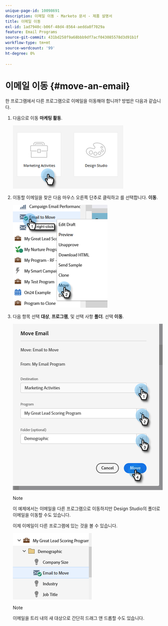 ```yaml
---
unique-page-id: 10098691
description: 이메일 이동 - Marketo 문서 - 제품 설명서
title: 이메일 이동
exl-id: 1ad7940c-b06f-48d4-8564-aedda8f7029a
feature: Email Programs
source-git-commit: 431bd258f9a68bbb9df7acf043085578d3d91b1f
workflow-type: tm+mt
source-wordcount: '99'
ht-degree: 0%

---
```


# 이메일 이동 {#move-an-email}

한 프로그램에서 다른 프로그램으로 이메일을 이동해야 합니까? 방법은 다음과 같습니다.

1. 다음으로 이동 **마케팅 활동**.

   ![](assets/move-an-email-1.png)

1. 이동할 이메일을 찾은 다음 마우스 오른쪽 단추로 클릭하고 를 선택합니다. **이동**.

   ![](assets/move-an-email-2.png)

1. 다음 항목 선택 **대상**, **프로그램**, 및 선택 사항 **폴더**. 선택 **이동**.

   ![](assets/move-an-email-3.png)

   >[!NOTE]
   >
   >이 예제에서는 이메일을 다른 프로그램으로 이동하지만 Design Studio의 폴더로 이메일을 이동할 수도 있습니다.

   이제 이메일이 다른 프로그램에 있는 것을 볼 수 있습니다.

   ![](assets/move-an-email-4.png)

   >[!NOTE]
   >
   >이메일을 트리 내의 새 대상으로 간단히 드래그 앤 드롭할 수도 있습니다.
